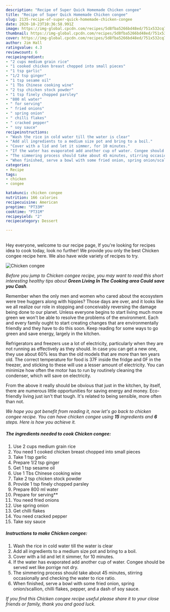 ```yaml
---
description: "Recipe of Super Quick Homemade Chicken congee"
title: "Recipe of Super Quick Homemade Chicken congee"
slug: 2135-recipe-of-super-quick-homemade-chicken-congee
date: 2020-10-23T10:36:58.991Z
image: https://img-global.cpcdn.com/recipes/5d8fba5266bd48ed/751x532cq70/chicken-congee-recipe-main-photo.jpg
thumbnail: https://img-global.cpcdn.com/recipes/5d8fba5266bd48ed/751x532cq70/chicken-congee-recipe-main-photo.jpg
cover: https://img-global.cpcdn.com/recipes/5d8fba5266bd48ed/751x532cq70/chicken-congee-recipe-main-photo.jpg
author: Jim Hall
ratingvalue: 4.3
reviewcount: 6
recipeingredient:
- "2 cups medium grain rice"
- "1 cooked chicken breast chopped into small pieces"
- "1 tsp garlic"
- "1/2 tsp ginger"
- "1 tsp sesame oil"
- "1 Tbs Chinese cooking wine"
- "2 tsp chicken stock powder"
- "1 tsp finely chopped parsley"
- "800 ml water"
- " for serving"
- " fried onions"
- " spring onion"
- " chilli flakes"
- " cracked pepper"
- " soy sauce"
recipeinstructions:
- "Wash the rice in cold water till the water is clear"
- "Add all ingredients to a medium size pot and bring to a boil."
- "Cover with a lid and let it simmer, for 10 minutes."
- "If the water has evaporated add another cup of water. Congee should be served wet like porrige not dry."
- "The simmering process should take about 45 minutes, stirring occasionally and checking the water to rice ratio."
- "When finished, serve a bowl with some fried onion, spring onion/scallion, chilli flakes, pepper, and a dash of soy sauce."
categories:
- Recipe
tags:
- chicken
- congee

katakunci: chicken congee 
nutrition: 166 calories
recipecuisine: American
preptime: "PT33M"
cooktime: "PT31M"
recipeyield: "2"
recipecategory: Dessert

---
```

<br>
Hey everyone, welcome to our recipe page, If you're looking for recipes idea to cook today, look no further! We provide you only the best Chicken congee recipe here. We also have wide variety of recipes to try.
<br>


![Chicken congee](https://img-global.cpcdn.com/recipes/5d8fba5266bd48ed/751x532cq70/chicken-congee-recipe-main-photo.jpg)

<i>Before you jump to Chicken congee recipe, you may want to read this short interesting healthy tips about 
<strong>Green Living In The Cooking area Could save you Cash</strong>.</i>
</br>

Remember when the only men and women who cared about the ecosystem were tree huggers along with hippies? Those days are over, and it looks like we all realize our role in stopping and conceivably reversing the damage being done to our planet. Unless everyone begins to start living much more green we won't be able to resolve the problems of the environment. Each and every family ought to start creating changes that are environmentally friendly and they have to do this soon. Keep reading for some ways to go green and save energy, largely in the kitchen.

Refrigerators and freezers use a lot of electricity, particularly when they are not running as effectively as they should. In case you can get a new one, they use about 60% less than the old models that are more than ten years old. The correct temperature for food is 37F inside the fridge and 0F in the freezer, and sticking to these will use a lesser amount of electricity. You can minimize how often the motor has to run by routinely cleaning the condenser, which will save on electricity.

From the above it really should be obvious that just in the kitchen, by itself, there are numerous little opportunities for saving energy and money. Eco-friendly living just isn't that tough. It's related to being sensible, more often than not.


<i>We hope you got benefit from reading it, now let's go back to chicken congee recipe. You can have chicken congee using <strong>15</strong> ingredients and <strong>6</strong> steps. Here is how you achieve it.
</i>

##### The ingredients needed to cook Chicken congee:

1. Use 2 cups medium grain rice
1. You need 1 cooked chicken breast chopped into small pieces
1. Take 1 tsp garlic
1. Prepare 1/2 tsp ginger
1. Get 1 tsp sesame oil
1. Use 1 Tbs Chinese cooking wine
1. Take 2 tsp chicken stock powder
1. Provide 1 tsp finely chopped parsley
1. Prepare 800 ml water
1. Prepare  for serving**
1. You need  fried onions
1. Use  spring onion
1. Get  chilli flakes
1. You need  cracked pepper
1. Take  soy sauce


##### Instructions to make Chicken congee:

1. Wash the rice in cold water till the water is clear
1. Add all ingredients to a medium size pot and bring to a boil.
1. Cover with a lid and let it simmer, for 10 minutes.
1. If the water has evaporated add another cup of water. Congee should be served wet like porrige not dry.
1. The simmering process should take about 45 minutes, stirring occasionally and checking the water to rice ratio.
1. When finished, serve a bowl with some fried onion, spring onion/scallion, chilli flakes, pepper, and a dash of soy sauce.


<i>If you find this Chicken congee recipe useful please share it to your close friends or family, thank you and good luck.</i>
